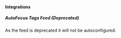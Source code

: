 
#### Integrations

##### AutoFocus Tags Feed (Deprecated)

As the feed is deprecated it will not be autoconfigured.
